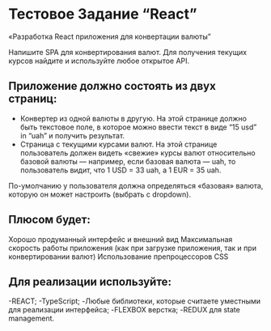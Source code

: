 # Тестовое Задание “React”

«Разработка React приложения для конвертации валюты”

Напишите SPA для конвертирования валют. Для получения текущих курсов найдите и используйте любое открытое API.

## Приложение должно состоять из двух страниц:

- Конвертер из одной валюты в другую. На этой странице должно быть текстовое поле, в которое можно ввести текст в виде “15 usd” in “uah” и получить результат.
- Страница с текущими курсами валют. На этой странице пользователь должен видеть «свежие» курсы валют относительно базовой валюты — например, если базовая валюта — uah, то пользователь видит, что 1 USD = 33 uah, а 1 EUR = 35 uah.

По-умолчанию у пользователя должна определяться «базовая» валюта, которую он может настроить (выбрать с dropdown).

## Плюсом будет:

Хорошо продуманный интерфейс и внешний вид
Максимальная скорость работы приложения (как при загрузке приложения, так и при конвертировании валют)
Использование препроцессоров CSS

## Для реализации используйте:

-REACT;
-TypeScript;
-Любые библиотеки, которые считаете уместными для реализации интерфейса;
-FLEXBOX верстка;
-REDUX для state management.
